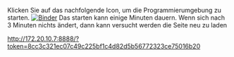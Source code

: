 Klicken Sie auf das nachfolgende Icon, um die Programmierumgebung zu starten. [![Binder](https://mybinder.org/badge_logo.svg)](https://mybinder.org/v2/gh/Koppeprojects/Doppelpendel/HEAD)
Das starten kann einige Minuten dauern. Wenn sich nach 3 Minuten nichts ändert, dann kann versucht werden die Seite neu zu laden

http://172.20.10.7:8888/?token=8cc3c321ec07c49c225bf1c4d82d5b56772323ce75016b20

